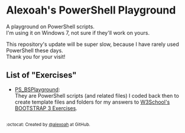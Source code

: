 # Alexoah's PowerShell Playground
A playground on PowerShell scripts.  
I'm using it on Windows 7, not sure if they'll work on yours.

This repository's update will be super slow, because I have rarely used PowerShell these days.  
Thank you for your visit!

## List of "Exercises"
* [PS_BSPlayground](./PS_BSPlayground):  
They are PowerShell scripts (and related files) I coded back then to create template files and folders for my answers to [W3School's BOOTSTRAP 3 Exercises](https://github.com/alexoah/BSPlayground/tree/master/W3School-BS3Exercises).

##
<sup>:octocat: Created by [@alexoah](http://github.com/alexoah) at GitHub.</sup>
